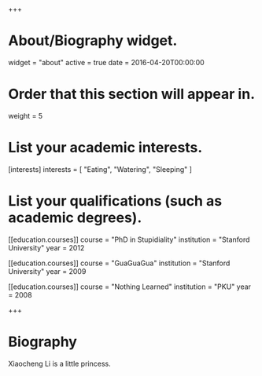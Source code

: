 +++
# About/Biography widget.
widget = "about"
active = true
date = 2016-04-20T00:00:00

# Order that this section will appear in.
weight = 5

# List your academic interests.
[interests]
  interests = [
    "Eating",
    "Watering",
    "Sleeping"
  ]

# List your qualifications (such as academic degrees).
[[education.courses]]
  course = "PhD in Stupidiality"
  institution = "Stanford University"
  year = 2012

[[education.courses]]
  course = "GuaGuaGua"
  institution = "Stanford University"
  year = 2009

[[education.courses]]
  course = "Nothing Learned"
  institution = "PKU"
  year = 2008
 
+++

# Biography

Xiaocheng Li is a little princess. 
